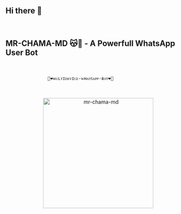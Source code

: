 ## Hi there 👋

<br>

## MR-CHAMA-MD 😽💐 - A Powerfull WhatsApp User Bot
<br>

                    🔰❤️ᴍᴜʟᴛɪᴅᴇᴠɪᴄᴇ-ᴡʜᴀᴛꜱᴀᴘᴘ-ʙᴏᴛ❤️🔰

<br>
 
  <p align="center">  
  <a href="https://telegra.ph/file/ee3b010adb755e10bae9b.jpg">
    <img alt="mr-chama-md" height="300" src="https://telegra.ph/file/ee3b010adb755e10bae9b.jpg">
